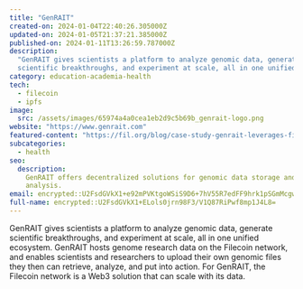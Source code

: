 ```yaml
---
title: "GenRAIT"
created-on: 2024-01-04T22:40:26.305000Z
updated-on: 2024-01-05T21:37:21.385000Z
published-on: 2024-01-11T13:26:59.787000Z
description:
  "GenRAIT gives scientists a platform to analyze genomic data, generate
  scientific breakthroughs, and experiment at scale, all in one unified ecosystem."
category: education-academia-health
tech:
  - filecoin
  - ipfs
image:
  src: /assets/images/65974a4a0cea1eb2d9c5b69b_genrait-logo.png
website: "https://www.genrait.com"
featured-content: "https://fil.org/blog/case-study-genrait-leverages-filecoin-network-for-greater-visibility-access-and-storage-of-genomic-data"
subcategories:
  - health
seo:
  description:
    GenRAIT offers decentralized solutions for genomic data storage and
    analysis.
email: encrypted::U2FsdGVkX1+e92mPVKtgoWSiS9D6+7hV55R7edFF9hrk1pSGmMcgwrcw3hOXy5bs
full-name: encrypted::U2FsdGVkX1+ELols0jrn98F3/V1Q87RiPwf8mp1J4L8=
---
```


GenRAIT gives scientists a platform to analyze genomic data, generate scientific breakthroughs, and experiment at scale, all in one unified ecosystem. GenRAIT hosts genome research data on the Filecoin network, and enables scientists and researchers to upload their own genomic files they then can retrieve, analyze, and put into action. For GenRAIT, the Filecoin network is a Web3 solution that can scale with its data.
